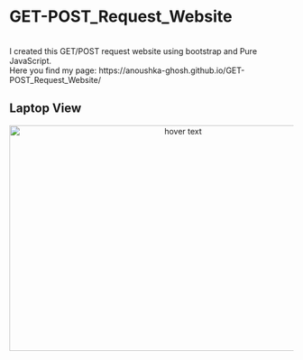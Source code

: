 # GET-POST_Request_Website
<br>
I created this GET/POST request website using bootstrap and Pure JavaScript.
<br>
Here you find my page: https://anoushka-ghosh.github.io/GET-POST_Request_Website/
<br>


## Laptop View
<p align="center">
  <img src="https://user-images.githubusercontent.com/56183187/125581057-0279e553-1b5e-4efc-997f-124c96704d80.jpg" width="600" height="400" title="hover text">
</p>
